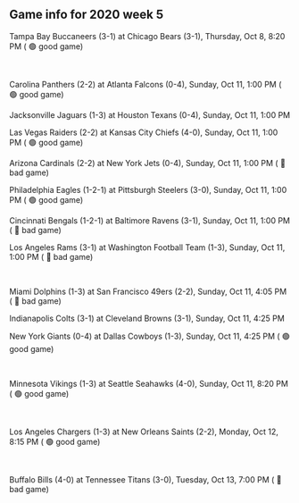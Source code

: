 ## Game info for 2020 week 5
Tampa Bay Buccaneers (3-1) at Chicago Bears (3-1), Thursday, Oct 8, 8:20 PM (	:green_circle: good game)


<br/>

Carolina Panthers (2-2) at Atlanta Falcons (0-4), Sunday, Oct 11, 1:00 PM (	:green_circle: good game)

Jacksonville Jaguars (1-3) at Houston Texans (0-4), Sunday, Oct 11, 1:00 PM

Las Vegas Raiders (2-2) at Kansas City Chiefs (4-0), Sunday, Oct 11, 1:00 PM (	:green_circle: good game)

Arizona Cardinals (2-2) at New York Jets (0-4), Sunday, Oct 11, 1:00 PM (	:red_circle: bad game)

Philadelphia Eagles (1-2-1) at Pittsburgh Steelers (3-0), Sunday, Oct 11, 1:00 PM (	:green_circle: good game)

Cincinnati Bengals (1-2-1) at Baltimore Ravens (3-1), Sunday, Oct 11, 1:00 PM (	:red_circle: bad game)

Los Angeles Rams (3-1) at Washington Football Team (1-3), Sunday, Oct 11, 1:00 PM (	:red_circle: bad game)


<br/>

Miami Dolphins (1-3) at San Francisco 49ers (2-2), Sunday, Oct 11, 4:05 PM (	:red_circle: bad game)

Indianapolis Colts (3-1) at Cleveland Browns (3-1), Sunday, Oct 11, 4:25 PM

New York Giants (0-4) at Dallas Cowboys (1-3), Sunday, Oct 11, 4:25 PM (	:green_circle: good game)


<br/>

Minnesota Vikings (1-3) at Seattle Seahawks (4-0), Sunday, Oct 11, 8:20 PM (	:green_circle: good game)


<br/>

Los Angeles Chargers (1-3) at New Orleans Saints (2-2), Monday, Oct 12, 8:15 PM (	:green_circle: good game)


<br/>

Buffalo Bills (4-0) at Tennessee Titans (3-0), Tuesday, Oct 13, 7:00 PM (	:red_circle: bad game)

